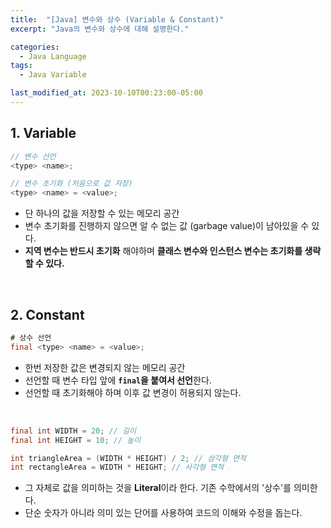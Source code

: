 ```yaml
---
title:  "[Java] 변수와 상수 (Variable & Constant)"
excerpt: "Java의 변수와 상수에 대해 설명한다."

categories:
  - Java Language
tags:
  - Java Variable

last_modified_at: 2023-10-10T00:23:00-05:00
---
```

## 1. Variable
```java
// 변수 선언
<type> <name>;

// 변수 초기화 (처음으로 값 저장)
<type> <name> = <value>;
```
- 단 하나의 값을 저장할 수 있는 메모리 공간
- 변수 초기화를 진행하지 않으면 알 수 없는 값 (garbage value)이 남아있을 수 있다.
- **지역 변수는 반드시 초기화** 해야하며 **클래스 변수와 인스턴스 변수는 초기화를 생략할 수 있다.**

<br>

## 2. Constant
```java
# 상수 선언
final <type> <name> = <value>;
```
- 한번 저장한 값은 변경되지 않는 메모리 공간
- 선언할 때 변수 타입 앞에 **`final`을 붙여서 선언**한다.
- 선언할 때 초기화해야 하며 이후 값 변경이 허용되지 않는다.

<br>

```java
final int WIDTH = 20; // 길이
final int HEIGHT = 10; // 높이

int triangleArea = (WIDTH * HEIGHT) / 2; // 삼각형 면적
int rectangleArea = WIDTH * HEIGHT; // 사각형 면적
```
- 그 자체로 값을 의미하는 것을 **Literal**이라 한다. 기존 수학에서의 '상수'를 의미한다.
- 단순 숫자가 아니라 의미 있는 단어를 사용하여 코드의 이해와 수정을 돕는다.
